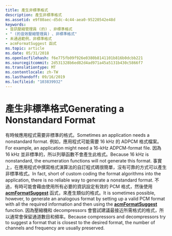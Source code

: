 ```yaml
---
title: 產生非標準格式
description: 產生非標準格式
ms.assetid: e9f80aec-d5dc-4c44-aea0-95220542e48d
keywords:
- 音訊壓縮管理員 (的) 、非標準格式
- " (的音效壓縮管理員) 、非標準格式"
- 未通過範例，非標準格式
- acmFormatSuggest 函式
ms.topic: article
ms.date: 05/31/2018
ms.openlocfilehash: f6e775fb09f926e0380b8141101b816b0dcbb221
ms.sourcegitcommit: 2d531328b6ed82d4ad971a45a5131b430c5866f7
ms.translationtype: MT
ms.contentlocale: zh-TW
ms.lasthandoff: 09/16/2019
ms.locfileid: "103839932"
---
```

# <a name="generating-a-nonstandard-format"></a><span data-ttu-id="d37e5-107">產生非標準格式</span><span class="sxs-lookup"><span data-stu-id="d37e5-107">Generating a Nonstandard Format</span></span>

<span data-ttu-id="d37e5-108">有時候應用程式需要非標準的格式。</span><span class="sxs-lookup"><span data-stu-id="d37e5-108">Sometimes an application needs a nonstandard format.</span></span> <span data-ttu-id="d37e5-109">例如，應用程式可能需要 16 kHz 的 ADPCM 格式檔案。</span><span class="sxs-lookup"><span data-stu-id="d37e5-109">For example, an application might need a 16-kHz ADPCM-format file.</span></span> <span data-ttu-id="d37e5-110">因為 16 kHz 並非標準的，所以列舉函數不會產生此格式。</span><span class="sxs-lookup"><span data-stu-id="d37e5-110">Because 16 kHz is nonstandard, the enumeration functions will not generate this format.</span></span> <span data-ttu-id="d37e5-111">事實上，在應用程式中撰寫格式演算法的自訂程式碼很簡單，沒有可靠的方式可以產生非標準格式。</span><span class="sxs-lookup"><span data-stu-id="d37e5-111">In fact, short of custom coding the format algorithms into the application, there is no reliable way to generate a nonstandard format.</span></span> <span data-ttu-id="d37e5-112">不過，有時可能會藉由使用所有必要的資訊設定有效的 PCM 格式，然後使用 [**acmFormatSuggest**](/windows/desktop/api/Msacm/nf-msacm-acmformatsuggest) 函式，來產生類似的格式。</span><span class="sxs-lookup"><span data-stu-id="d37e5-112">It is sometimes possible, however, to generate an analogous format by setting up a valid PCM format with all the required information and then using the [**acmFormatSuggest**](/windows/desktop/api/Msacm/nf-msacm-acmformatsuggest) function.</span></span> <span data-ttu-id="d37e5-113">因為壓縮機和 decompressors 會嘗試建議最接近所需格式的格式，所以通常會保留通道數目和頻率。</span><span class="sxs-lookup"><span data-stu-id="d37e5-113">Because compressors and decompressors try to suggest a format that is closest to the desired format, the number of channels and frequency are usually preserved.</span></span>

 

 




